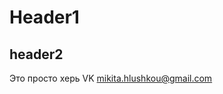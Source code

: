 # Header1 
## header2
Это просто херь
VK [mikita.hlushkou@gmail.com](mailto:mikita.hlushkou@gmail.com)

